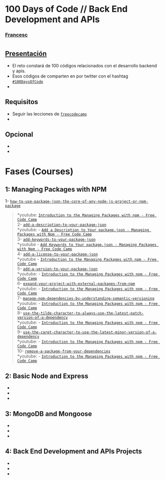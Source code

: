# 100 Days of Code // Back End Development and APIs 
### [Francesc](https://github.com/FrancescAdPe)
#
## [Presentación](https://www.freecodecamp.org/learn/back-end-development-and-apis/)

- El reto constará de 100 códigos relacionados con el desarrollo backend y apis. 
- Esos códigos de comparten en por twitter con el hashtag [`#100DaysOfCode`](#100DaysOfCode)
- 

## Requisitos
- Seguir las lecciones de [`freecodecamp`](https://www.freecodecamp.org/learn/back-end-development-and-apis/)
-

## Opcional
- 
- 

# Fases (Courses)

## 1: Managing Packages with NPM
1- [`how-to-use-package-json-the-core-of-any-node-js-project-or-npm-package`](https://www.freecodecamp.org/learn/back-end-development-and-apis/managing-packages-with-npm/how-to-use-package-json-the-core-of-any-node-js-project-or-npm-package)
>*youtube:
            [`Introduction to the Managing Packages with npm - Free Code Camp`](https://www.youtube.com/watch?v=LJqHGn2sOYQ&t=867s)  
2- [`add-a-description-to-your-package-json`](https://www.freecodecamp.org/learn/back-end-development-and-apis/managing-packages-with-npm/add-a-description-to-your-package-json)  
        *youtube:
            - [`Add a Description to Your package.json - Managing Packages with Npm - Free Code Camp`](https://www.youtube.com/watch?v=VKC0Har9Xwo&list=PL3vpzVxKa3PgP4ATc1xKzVMAVuftZ64-e&index=3)  
3- [`add-keywords-to-your-package-json`](https://www.freecodecamp.org/learn/back-end-development-and-apis/managing-packages-with-npm/add-keywords-to-your-package-json)  
        *youtube
            - [`Add Keywords to Your package.json - Managing Packages with Npm - Free Code Camp`](https://www.youtube.com/watch?v=LSzVQz28UnE&list=PL3vpzVxKa3PgP4ATc1xKzVMAVuftZ64-e&index=4)  
4- [`add-a-license-to-your-package-json`](https://www.youtube.com/watch?v=fl_aMw1aw7k&list=PL3vpzVxKa3PgP4ATc1xKzVMAVuftZ64-e&index=4)  
        *youtube
            - [`Introduction to the Managing Packages with npm - Free Code Camp`](https://www.youtube.com/watch?v=LJqHGn2sOYQ&t=867s)  
5- [`add-a-version-to-your-package-json`](https://www.freecodecamp.org/learn/back-end-development-and-apis/managing-packages-with-npm/add-a-version-to-your-package-json)  
        *youtube:
            - [`Introduction to the Managing Packages with npm - Free Code Camp`](https://www.youtube.com/watch?v=LJqHGn2sOYQ&t=867s)  
6- [`expand-your-project-with-external-packages-from-npm`](https://www.freecodecamp.org/learn/back-end-development-and-apis/managing-packages-with-npm/expand-your-project-with-external-packages-from-npm)  
        *youtube:
            - [`Introduction to the Managing Packages with npm - Free Code Camp`](https://www.youtube.com/watch?v=LJqHGn2sOYQ&t=867s)  
7- [`manage-npm-dependencies-by-understanding-semantic-versioning`](https://www.freecodecamp.org/learn/back-end-development-and-apis/managing-packages-with-npm/manage-npm-dependencies-by-understanding-semantic-versioning)  
        *youtube:
            - [`Introduction to the Managing Packages with npm - Free Code Camp`](https://www.youtube.com/watch?v=LJqHGn2sOYQ&t=867s)  
8- [`use-the-tilde-character-to-always-use-the-latest-patch-version-of-a-dependency`](https://www.freecodecamp.org/learn/back-end-development-and-apis/managing-packages-with-npm/use-the-tilde-character-to-always-use-the-latest-patch-version-of-a-dependency)  
        *youtube:
            - [`Introduction to the Managing Packages with npm - Free Code Camp`](https://www.youtube.com/watch?v=LJqHGn2sOYQ&t=867s)  
9- [`use-the-caret-character-to-use-the-latest-minor-version-of-a-dependency`](https://www.freecodecamp.org/learn/back-end-development-and-apis/managing-packages-with-npm/use-the-caret-character-to-use-the-latest-minor-version-of-a-dependency)  
        *youtube:
            - [`Introduction to the Managing Packages with npm - Free Code Camp`](https://www.youtube.com/watch?v=LJqHGn2sOYQ&t=867s)  
10- [`remove-a-package-from-your-dependencies`](https://www.freecodecamp.org/learn/back-end-development-and-apis/managing-packages-with-npm/remove-a-package-from-your-dependencies)  
        *youtube:
            - [`Introduction to the Managing Packages with npm - Free Code Camp`](https://www.youtube.com/watch?v=LJqHGn2sOYQ&t=867s)  

## 2: Basic Node and Express
- 
- 
-

## 3: MongoDB and Mongoose
- 
-
-

## 4: Back End Development and APIs Projects
- 
- 
- 


